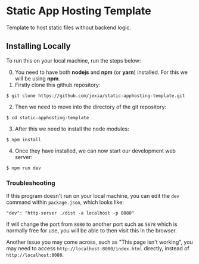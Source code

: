# Static App Hosting Template
Template to host static files without backend logic.

## Installing Locally
To run this on your local machine, run the steps below:

0. You need to have both **nodejs** and **npm** (or **yarn**) installed. For this we will be using **npm**.
1. Firstly clone this github repository:
```
$ git clone https://github.com/jexia/static-apphosting-template.git
```
2. Then we need to move into the directory of the git repository:
```
$ cd static-apphosting-template
```
3. After this we need to install the node modules:
```
$ npm install
```
4. Once they have installed, we can now start our development web server:
```
$ npm run dev
```

### Troubleshooting
If this program doesn't run on your local machine, you can edit the `dev` command within `package.json`, which looks like:
```
"dev": "http-server ./dist -a localhost -p 8080"
```
If will change the port from `8080` to another port such as `5678` which is normally free for use, you will be able to then visit this in the browser.

Another issue you may come across, such as "This page isn't working", you may need to access `http://localhost:8080/index.html` directly, instead of `http://localhost:8080`.